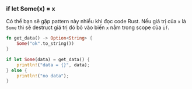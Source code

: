 ### if let Some(x) = x

Có thể bạn sẽ gặp pattern này nhiều khi đọc code Rust.
Nếu giá trị của `x` là `Some` thì sẽ destruct 
giá trị đó bỏ vào biến `x` nằm trong scope của `if`.

```rust
fn get_data() -> Option<String> {
    Some("ok".to_string())
}

if let Some(data) = get_data() {
    println!("data = {}", data);
} else {
    println!("no data");
}
```

